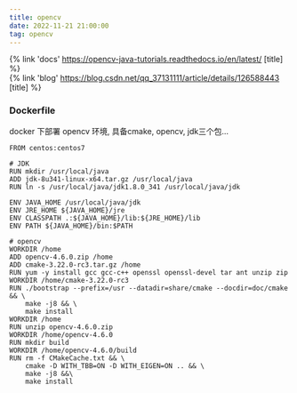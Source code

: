```yaml
---
title: opencv
date: 2022-11-21 21:00:00
tag: opencv
---
```


{% link 'docs' https://opencv-java-tutorials.readthedocs.io/en/latest/ [title] %}  
{% link 'blog' https://blog.csdn.net/qq_37131111/article/details/126588443 [title] %}

### Dockerfile

docker 下部署 opencv 环境, 具备cmake, opencv, jdk三个包...

```shell
FROM centos:centos7

# JDK
RUN mkdir /usr/local/java
ADD jdk-8u341-linux-x64.tar.gz /usr/local/java
RUN ln -s /usr/local/java/jdk1.8.0_341 /usr/local/java/jdk

ENV JAVA_HOME /usr/local/java/jdk
ENV JRE_HOME ${JAVA_HOME}/jre
ENV CLASSPATH .:${JAVA_HOME}/lib:${JRE_HOME}/lib
ENV PATH ${JAVA_HOME}/bin:$PATH

# opencv
WORKDIR /home
ADD opencv-4.6.0.zip /home
ADD cmake-3.22.0-rc3.tar.gz /home
RUN yum -y install gcc gcc-c++ openssl openssl-devel tar ant unzip zip
WORKDIR /home/cmake-3.22.0-rc3
RUN ./bootstrap --prefix=/usr --datadir=share/cmake --docdir=doc/cmake && \
    make -j8 && \
    make install
WORKDIR /home
RUN unzip opencv-4.6.0.zip
WORKDIR /home/opencv-4.6.0
RUN mkdir build
WORKDIR /home/opencv-4.6.0/build
RUN rm -f CMakeCache.txt && \
    cmake -D WITH_TBB=ON -D WITH_EIGEN=ON .. && \
    make -j8 &&\
    make install
```
